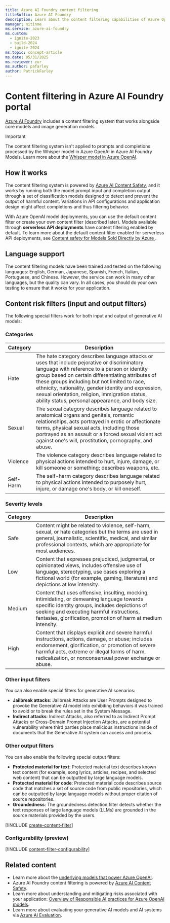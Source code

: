 ```yaml
---
title: Azure AI Foundry content filtering
titleSuffix: Azure AI Foundry
description: Learn about the content filtering capabilities of Azure OpenAI in Azure AI Foundry portal.
manager: nitinme
ms.service: azure-ai-foundry
ms.custom:
  - ignite-2023
  - build-2024
  - ignite-2024
ms.topic: concept-article
ms.date: 05/31/2025
ms.reviewer: eur
ms.author: pafarley
author: PatrickFarley
---
```


# Content filtering in Azure AI Foundry portal

[Azure AI Foundry](https://ai.azure.com/?cid=learnDocs) includes a content filtering system that works alongside core models and image generation models.

> [!IMPORTANT]
> The content filtering system isn't applied to prompts and completions processed by the Whisper model in Azure OpenAI in Azure AI Foundry Models. Learn more about the [Whisper model in Azure OpenAI](../../ai-services/openai/concepts/models.md).

## How it works 

The content filtering system is powered by [Azure AI Content Safety](../../ai-services/content-safety/overview.md), and it works by running both the model prompt input and completion output through a set of classification models designed to detect and prevent the output of harmful content. Variations in API configurations and application design might affect completions and thus filtering behavior.

With Azure OpenAI model deployments, you can use the default content filter or create your own content filter (described later). Models available through **serverless API deployments** have content filtering enabled by default. To learn more about the default content filter enabled for serverless API deployments, see [Content safety for Models Sold Directly by Azure ](model-catalog-content-safety.md).

## Language support

The content filtering models have been trained and tested on the following languages: English, German, Japanese, Spanish, French, Italian, Portuguese, and Chinese. However, the service can work in many other languages, but the quality can vary. In all cases, you should do your own testing to ensure that it works for your application.

## Content risk filters (input and output filters)

The following special filters work for both input and output of generative AI models: 

### Categories

|Category|Description|
|--------|-----------|
| Hate   |The hate category describes language attacks or uses that include pejorative or discriminatory language with reference to a person or identity group based on certain differentiating attributes of these groups including but not limited to race, ethnicity, nationality, gender identity and expression, sexual orientation, religion, immigration status, ability status, personal appearance, and body size. |
| Sexual | The sexual category describes language related to anatomical organs and genitals, romantic relationships, acts portrayed in erotic or affectionate terms, physical sexual acts, including those portrayed as an assault or a forced sexual violent act against one's will, prostitution, pornography, and abuse. |
| Violence | The violence category describes language related to physical actions intended to hurt, injure, damage, or kill someone or something; describes weapons, etc.   |
| Self-Harm | The self-harm category describes language related to physical actions intended to purposely hurt, injure, or damage one's body, or kill oneself.|

### Severity levels

|Category|Description|
|--------|-----------|
|Safe    | Content might be related to violence, self-harm, sexual, or hate categories but the terms are used in general, journalistic, scientific, medical, and similar professional contexts, which are appropriate for most audiences. |
|Low | Content that expresses prejudiced, judgmental, or opinionated views, includes offensive use of language, stereotyping, use cases exploring a fictional world (for example, gaming, literature) and depictions at low intensity.|
| Medium | Content that uses offensive, insulting, mocking, intimidating, or demeaning language towards specific identity groups, includes depictions of seeking and executing harmful instructions, fantasies, glorification, promotion of harm at medium intensity. |
|High | Content that displays explicit and severe harmful instructions, actions, damage, or abuse; includes endorsement, glorification, or promotion of severe harmful acts, extreme or illegal forms of harm, radicalization, or nonconsensual power exchange or abuse.|



### Other input filters

You can also enable special filters for generative AI scenarios: 
- **Jailbreak attacks**: Jailbreak Attacks are User Prompts designed to provoke the Generative AI model into exhibiting behaviors it was trained to avoid or to break the rules set in the System Message.
- **Indirect attacks**: Indirect Attacks, also referred to as Indirect Prompt Attacks or Cross-Domain Prompt Injection Attacks, are a potential vulnerability where third parties place malicious instructions inside of documents that the Generative AI system can access and process.

### Other output filters

You can also enable the following special output filters:
- **Protected material for text**: Protected material text describes known text content (for example, song lyrics, articles, recipes, and selected web content) that can be outputted by large language models.
- **Protected material for code**: Protected material code describes source code that matches a set of source code from public repositories, which can be outputted by large language models without proper citation of source repositories.
- **Groundedness**: The groundedness detection filter detects whether the text responses of large language models (LLMs) are grounded in the source materials provided by the users.

[!INCLUDE [create-content-filter](../includes/create-content-filter.md)]

### Configurability (preview)

[!INCLUDE [content-filter-configurability](../../ai-services/openai/includes/content-filter-configurability.md)]


## Related content

- Learn more about the [underlying models that power Azure OpenAI](../../ai-services/openai/concepts/models.md).
- Azure AI Foundry content filtering is powered by [Azure AI Content Safety](../../ai-services/content-safety/overview.md).
- Learn more about understanding and mitigating risks associated with your application: [Overview of Responsible AI practices for Azure OpenAI models](/azure/ai-foundry/responsible-ai/openai/overview).
- Learn more about evaluating your generative AI models and AI systems via [Azure AI Evaluation](https://aka.ms/genaiopsevals). 
